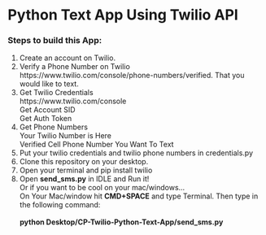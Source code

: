 # Python Text App Using Twilio API
<h3>Steps to build this App:</h3>
<ol>
 <li> Create an account on Twilio.</li>
<li> Verify a Phone Number on Twilio https://www.twilio.com/console/phone-numbers/verified. That you would like to text.</li>
<li>Get Twilio Credentials<br/>
 https://www.twilio.com/console<br/>
 Get Account SID<br/>
 Get Auth Token</li>
<li> Get Phone Numbers<br/>
 Your Twilio Number is Here<br/>
 Verified Cell Phone Number You Want To Text</li>
 <li>Put your twilio credentials and twilio phone numbers in credentials.py</li>
 <li> Clone this repository on your desktop.</li>
 <li> Open your terminal and pip install twilio</li>
 <li> Open <b>send_sms.py</b> in IDLE and Run it!<br/>
Or if you want to be cool on your mac/windows...<br/>
 On Your Mac/window hit <b>CMD+SPACE</b> and type Terminal. Then type in the following command:</br>
<br/>
 <b>python Desktop/CP-Twilio-Python-Text-App/send_sms.py</b> </li>
</ol>

